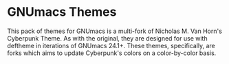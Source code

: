 # GNUmacs Themes

This pack of themes for GNUmacs is a multi-fork of Nicholas M. Van Horn's Cyberpunk Theme. As with the original, they are designed for use with deftheme in iterations of GNUmacs 24.1+. These themes, specifically, are forks which aims to update Cyberpunk's colors on a color-by-color basis.
